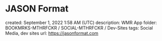 # JASON Format

created: September 1, 2022 1:58 AM (UTC)
description: WMR App
folder: BOOKMRKS-MTHRFCKR / SOCIAL-MTHRFCKR / Dev-Sites
tags: Social Media, dev sites
url: https://jasonformat.com